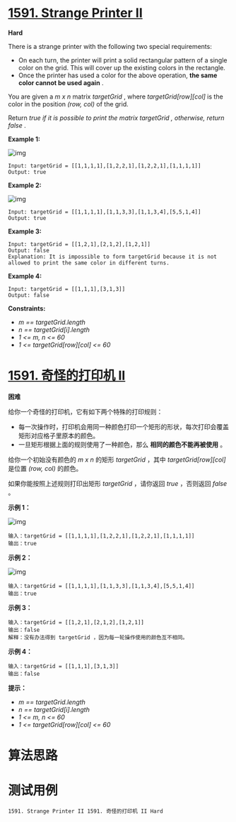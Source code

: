 # [1591. Strange Printer II][enTitle]

**Hard**

There is a strange printer with the following two special requirements:

- On each turn, the printer will print a solid rectangular pattern of a single color on the grid. This will cover up the existing colors in the rectangle. 
- Once the printer has used a color for the above operation, **the same color cannot be used again** .

You are given a  *m x n*  matrix  *targetGrid* , where  *targetGrid[row][col]*  is the color in the position  *(row, col)*  of the grid.

Return  *true*  *if it is possible to print the matrix*  *targetGrid*  *,*  *otherwise, return*  *false* .



**Example 1:** 

![img](https://assets.leetcode.com/uploads/2020/08/15/sample_1_1929.png)

```
Input: targetGrid = [[1,1,1,1],[1,2,2,1],[1,2,2,1],[1,1,1,1]]
Output: true

```

**Example 2:** 

![img](https://assets.leetcode.com/uploads/2020/08/15/sample_2_1929.png)

```
Input: targetGrid = [[1,1,1,1],[1,1,3,3],[1,1,3,4],[5,5,1,4]]
Output: true

```

**Example 3:** 

```
Input: targetGrid = [[1,2,1],[2,1,2],[1,2,1]]
Output: false
Explanation: It is impossible to form targetGrid because it is not allowed to print the same color in different turns.
```

**Example 4:** 

```
Input: targetGrid = [[1,1,1],[3,1,3]]
Output: false

```



**Constraints:** 

-  *m == targetGrid.length*  
-  *n == targetGrid[i].length*  
-  *1 <= m, n <= 60*  
-  *1 <= targetGrid[row][col] <= 60* 


# [1591. 奇怪的打印机 II][cnTitle]

**困难**

给你一个奇怪的打印机，它有如下两个特殊的打印规则：

- 每一次操作时，打印机会用同一种颜色打印一个矩形的形状，每次打印会覆盖矩形对应格子里原本的颜色。 
- 一旦矩形根据上面的规则使用了一种颜色，那么 **相同的颜色不能再被使用** 。

给你一个初始没有颜色的  *m x n*  的矩形  *targetGrid*  ，其中  *targetGrid[row][col]*  是位置  *(row, col)*  的颜色。

如果你能按照上述规则打印出矩形 *targetGrid*  ，请你返回  *true*  ，否则返回  *false*  。



**示例 1：** 

![img](https://assets.leetcode-cn.com/aliyun-lc-upload/uploads/2020/09/19/sample_1_1929.png)

```
输入：targetGrid = [[1,1,1,1],[1,2,2,1],[1,2,2,1],[1,1,1,1]]
输出：true

```

**示例 2：** 

![img](https://assets.leetcode-cn.com/aliyun-lc-upload/uploads/2020/09/19/sample_2_1929.png)

```
输入：targetGrid = [[1,1,1,1],[1,1,3,3],[1,1,3,4],[5,5,1,4]]
输出：true

```

**示例 3：** 

```
输入：targetGrid = [[1,2,1],[2,1,2],[1,2,1]]
输出：false
解释：没有办法得到 targetGrid ，因为每一轮操作使用的颜色互不相同。
```

**示例 4：** 

```
输入：targetGrid = [[1,1,1],[3,1,3]]
输出：false

```



**提示：** 

-  *m == targetGrid.length*  
-  *n == targetGrid[i].length*  
-  *1 <= m, n <= 60*  
-  *1 <= targetGrid[row][col] <= 60* 




# 算法思路

# 测试用例
```
1591. Strange Printer II 1591. 奇怪的打印机 II Hard
```

[enTitle]: https://leetcode.com/problems/strange-printer-ii/
[cnTitle]: https://leetcode-cn.com/problems/strange-printer-ii/

